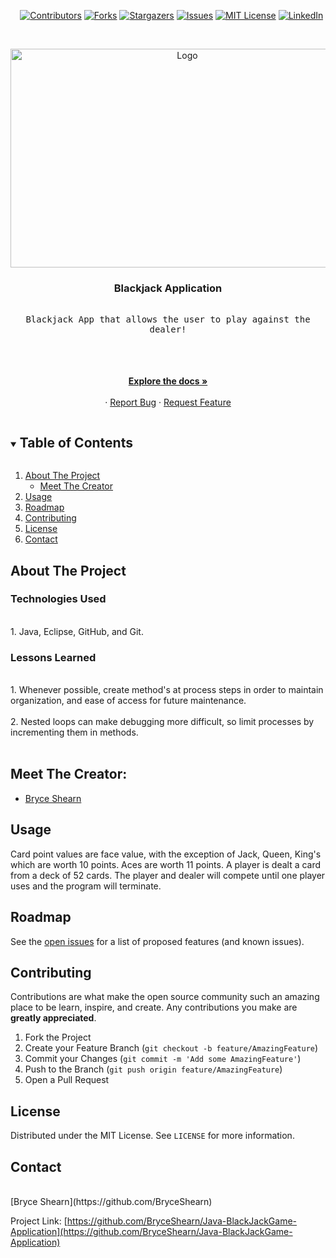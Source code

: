 <i></i>      [![Contributors][contributors-shield]][contributors-url]
[![Forks][forks-shield]][forks-url]
[![Stargazers][stars-shield]][stars-url]
[![Issues][issues-shield]][issues-url]
[![MIT License][license-shield]][license-url]
[![LinkedIn][linkedin-shield]][linkedin-url]
 


<!-- PROJECT LOGO -->
<br />
<p align="center">
  <a href="https://github.com/BryceShearn/Java-BlackJackGame-Application">
    <img src="https://images.unsplash.com/photo-1511193311914-0346f16efe90?ixid=MnwxMjA3fDB8MHxwaG90by1wYWdlfHx8fGVufDB8fHx8&ixlib=rb-1.2.1&auto=format&fit=crop&w=1053&q=80" alt="Logo" width="550" height="350">
  </a>

  <h3 align="center">Blackjack Application</h3>

  <p align="center">
    <kbd>
      <br />
      Blackjack App that allows the user to play against the dealer!
      <br />
      <br />
      <br />
    </kbd>
  <br />
  <br />
    <a href="https://github.com/BryceShearn/Java-BlackJackGame-Application"><strong>Explore the docs »</strong></a>
    <br />
    <br />
    ·
    <a href="https://github.com/BryceShearn/Java-BlackJackGame-Application/issues">Report Bug</a>
    ·
    <a href="https://github.com/BryceShearn/Java-BlackJackGame-Application/issues">Request Feature</a>
  </p>
</p>



<!-- TABLE OF CONTENTS -->
<details open="open">
  <summary><h2 style="display: inline-block">Table of Contents</h2></summary>
  <ol>
    <li>
      <a href="#about-the-project">About The Project</a>
      <ul>
        <li><a href="#meet-the-creator">Meet The Creator</a></li>
      </ul>
    </li>
    <li><a href="#usage">Usage</a></li>
    <li><a href="#roadmap">Roadmap</a></li>
    <li><a href="#contributing">Contributing</a></li>
    <li><a href="#license">License</a></li>
    <li><a href="#contact">Contact</a></li>
  </ol>
</details>



<!-- ABOUT THE PROJECT -->
## About The Project
<i></i>
### Technologies Used
<br />
1. Java, Eclipse, GitHub, and Git.

### Lessons Learned
<br />
1. Whenever possible, create method's at process steps in order to
   maintain organization, and ease of access for future maintenance.
<br /><br />
2. Nested loops can make debugging more difficult, so limit processes
   by incrementing them in methods.
<br />
<br />

## Meet The Creator:
* [Bryce Shearn](https://github.com/BryceShearn)

<!-- USAGE EXAMPLES -->
## Usage

Card point values are face value, with the exception of Jack, Queen, King's which
are worth 10 points. Aces are worth 11 points. A player is dealt a card from a deck of 52 cards.
The player and dealer will compete until one player uses and the program will terminate.

<!-- ROADMAP -->
## Roadmap

See the [open issues](https://github.com/BryceShearn/Java-BlackJackGame-Application/issues) for a list of proposed features (and known issues).



<!-- CONTRIBUTING -->
## Contributing

Contributions are what make the open source community such an amazing place to be learn, inspire, and create. Any contributions you make are **greatly appreciated**.

1. Fork the Project
2. Create your Feature Branch (`git checkout -b feature/AmazingFeature`)
3. Commit your Changes (`git commit -m 'Add some AmazingFeature'`)
4. Push to the Branch (`git push origin feature/AmazingFeature`)
5. Open a Pull Request



<!-- LICENSE -->
## License

Distributed under the MIT License. See `LICENSE` for more information.



<!-- CONTACT -->
## Contact
<br />
[Bryce Shearn](https://github.com/BryceShearn)
<br />

Project Link: [https://github.com/BryceShearn/Java-BlackJackGame-Application](https://github.com/BryceShearn/Java-BlackJackGame-Application)







<!-- MARKDOWN LINKS & IMAGES -->
<!-- https://www.markdownguide.org/basic-syntax/#reference-style-links -->
[contributors-shield]: https://img.shields.io/github/contributors/BryceShearn/Java-BlackJackGame-Application.svg?style=for-the-badge
[contributors-url]: https://github.com/BryceShearn/Java-BlackJackGame-Application/graphs/contributors
[forks-shield]: https://img.shields.io/github/forks/BryceShearn/Java-BlackJackGame-Application.svg?style=for-the-badge
[forks-url]: https://github.com/BryceShearn/Java-BlackJackGame-Application/network/members
[stars-shield]: https://img.shields.io/github/stars/BryceShearn/Java-BlackJackGame-Application.svg?style=for-the-badge
[stars-url]: https://github.com/BryceShearn/Java-BlackJackGame-Application/stargazers
[issues-shield]: https://img.shields.io/github/issues/BryceShearn/Java-BlackJackGame-Application.svg?style=for-the-badge
[issues-url]: https://github.com/BryceShearn/Java-BlackJackGame-Application/issues
[license-shield]: https://img.shields.io/github/license/BryceShearn/Java-BlackJackGame-Application.svg?style=for-the-badge
[license-url]: https://github.com/BryceShearn/Java-BlackJackGame-Application/blob/master/LICENSE.txt
[linkedin-shield]: https://img.shields.io/badge/-LinkedIn-black.svg?style=for-the-badge&logo=linkedin&colorB=555
[linkedin-url]: https://linkedin.com/in/BryceShearn
